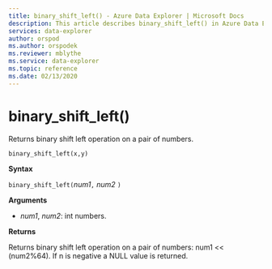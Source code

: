 ```yaml
---
title: binary_shift_left() - Azure Data Explorer | Microsoft Docs
description: This article describes binary_shift_left() in Azure Data Explorer.
services: data-explorer
author: orspod
ms.author: orspodek
ms.reviewer: mblythe
ms.service: data-explorer
ms.topic: reference
ms.date: 02/13/2020
---
```

# binary_shift_left()

Returns binary shift left operation on a pair of numbers.

```kusto
binary_shift_left(x,y)	
```

**Syntax**

`binary_shift_left(`*num1*`,` *num2* `)`

**Arguments**

* *num1*, *num2*: int numbers.

**Returns**

Returns binary shift left operation on a pair of numbers: num1 << (num2%64).
If n is negative a NULL value is returned.